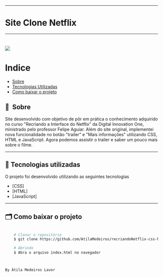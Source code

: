 

---
# Site Clone Netflix
---

<h1>
    <img src="https://github.com/AtilaMedeiros/recriandoNetflix-css-html-JavaScript/blob/main/img/video.gif">
</h1>



# Indice

- [Sobre](#-sobre)
- [Tecnologias Utilizadas](#-tecnologias-utilizadas)
- [Como baixar o projeto](#-como-baixar-o-projeto)

## 🔖&nbsp; Sobre

Site desenvolvido com objetivo de pôr em prática o conhecimento adquirido no curso "Recriando a Interface do Netflix" da Digital Innovation One, ministrado pelo professor Felipe Aguiar. Além do site original, implementei nova funcionalidade no botão "trailer" e "Mais informações" utilizando CSS, HTML e JavaScript. Agora podemos assistir o trailer e saber um pouco mais sobre o filme.


---

## 🚀 Tecnologias utilizadas

O projeto foi desenvolvido utilizando as seguintes tecnologias

- [CSS]
- [HTML]
- [JavaScript]


---

## 🗂 Como baixar o projeto

```bash

    # Clonar o repositório
    $ git clone https://github.com/AtilaMedeiros/recriandoNetflix-css-html-JavaScript.git

    # Abrindo
    $ Abra o arquivo index.html no navegador



By Átila Medeiros Lavor


